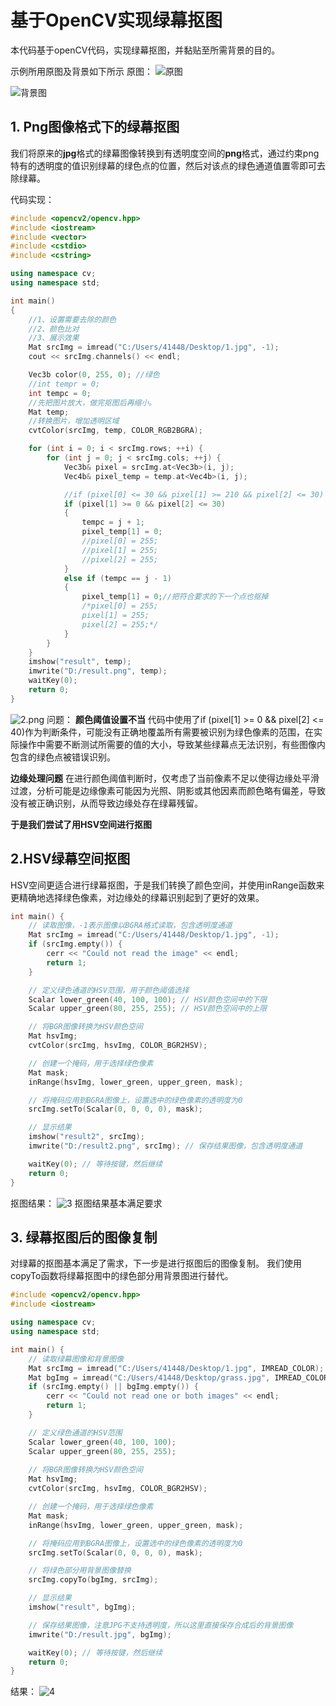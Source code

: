 # 基于OpenCV实现绿幕抠图

本代码基于openCV代码，实现绿幕抠图，并黏贴至所需背景的目的。

示例所用原图及背景如下所示
原图：
![原图](https://github.com/Rulxthefifth/greenscreen/blob/main/%E5%8E%9F%E5%9B%BE.jpg)

![背景图](https://github.com/Rulxthefifth/greenscreen/blob/main/%E8%83%8C%E6%99%AF%E5%9B%BE.jpg)

## 1. Png图像格式下的绿幕抠图
我们将原来的**jpg**格式的绿幕图像转换到有透明度空间的**png**格式，通过约束png特有的透明度的值识别绿幕的绿色点的位置，然后对该点的绿色通道值置零即可去除绿幕。

代码实现：
```c++
#include <opencv2/opencv.hpp>
#include <iostream>
#include <vector>
#include <cstdio>
#include <cstring>

using namespace cv;
using namespace std;

int main()
{
    //1、设置需要去除的颜色
    //2、颜色比对
    //3、展示效果
    Mat srcImg = imread("C:/Users/41448/Desktop/1.jpg", -1);
    cout << srcImg.channels() << endl;

    Vec3b color(0, 255, 0); //绿色
    //int tempr = 0;
    int tempc = 0;
    //先把图片放大，做完抠图后再缩小。
    Mat temp;
    //转换图片，增加透明区域
    cvtColor(srcImg, temp, COLOR_RGB2BGRA);

    for (int i = 0; i < srcImg.rows; ++i) {
        for (int j = 0; j < srcImg.cols; ++j) {
            Vec3b& pixel = srcImg.at<Vec3b>(i, j);
            Vec4b& pixel_temp = temp.at<Vec4b>(i, j);

            //if (pixel[0] <= 30 && pixel[1] >= 210 && pixel[2] <= 30)
            if (pixel[1] >= 0 && pixel[2] <= 30)
            {
                tempc = j + 1; 
                pixel_temp[1] = 0;
                //pixel[0] = 255;
                //pixel[1] = 255;
                //pixel[2] = 255;
            }
            else if (tempc == j - 1)
            {
                pixel_temp[1] = 0;//把符合要求的下一个点也抠掉
                /*pixel[0] = 255;
                pixel[1] = 255;
                pixel[2] = 255;*/
            }
        }
    }
    imshow("result", temp);
    imwrite("D:/result.png", temp);
    waitKey(0);
    return 0;
}

```

![2.png](https://github.com/Rulxthefifth/greenscreen/blob/main/2.png)
问题：
**颜色阈值设置不当**
代码中使用了if (pixel[1] >= 0 && pixel[2] <= 40)作为判断条件，可能没有正确地覆盖所有需要被识别为绿色像素的范围，在实际操作中需要不断测试所需要的值的大小，导致某些绿幕点无法识别，有些图像内包含的绿色点被错误识别。

**边缘处理问题**
在进行颜色阈值判断时，仅考虑了当前像素不足以使得边缘处平滑过渡，分析可能是边缘像素可能因为光照、阴影或其他因素而颜色略有偏差，导致没有被正确识别，从而导致边缘处存在绿幕残留。

**于是我们尝试了用HSV空间进行抠图**
## 2.HSV绿幕空间抠图
HSV空间更适合进行绿幕抠图，于是我们转换了颜色空间，并使用inRange函数来更精确地选择绿色像素，对边缘处的绿幕识别起到了更好的效果。
```c++
int main() {
    // 读取图像，-1表示图像以BGRA格式读取，包含透明度通道
    Mat srcImg = imread("C:/Users/41448/Desktop/1.jpg", -1);
    if (srcImg.empty()) {
        cerr << "Could not read the image" << endl;
        return 1;
    }

    // 定义绿色通道的HSV范围，用于颜色阈值选择
    Scalar lower_green(40, 100, 100); // HSV颜色空间中的下限
    Scalar upper_green(80, 255, 255); // HSV颜色空间中的上限

    // 将BGR图像转换为HSV颜色空间
    Mat hsvImg;
    cvtColor(srcImg, hsvImg, COLOR_BGR2HSV);

    // 创建一个掩码，用于选择绿色像素
    Mat mask;
    inRange(hsvImg, lower_green, upper_green, mask);

    // 将掩码应用到BGRA图像上，设置选中的绿色像素的透明度为0
    srcImg.setTo(Scalar(0, 0, 0, 0), mask);

    // 显示结果
    imshow("result2", srcImg);
    imwrite("D:/result2.png", srcImg); // 保存结果图像，包含透明度通道

    waitKey(0); // 等待按键，然后继续
    return 0;
}

```
抠图结果：
![3](https://github.com/Rulxthefifth/greenscreen/blob/main/3.png)
抠图结果基本满足要求
## 3. 绿幕抠图后的图像复制

对绿幕的抠图基本满足了需求，下一步是进行抠图后的图像复制。
我们使用copyTo函数将绿幕抠图中的绿色部分用背景图进行替代。

```c++
#include <opencv2/opencv.hpp>
#include <iostream>

using namespace cv;
using namespace std;

int main() {
    // 读取绿幕图像和背景图像
    Mat srcImg = imread("C:/Users/41448/Desktop/1.jpg", IMREAD_COLOR);
    Mat bgImg = imread("C:/Users/41448/Desktop/grass.jpg", IMREAD_COLOR);
    if (srcImg.empty() || bgImg.empty()) {
        cerr << "Could not read one or both images" << endl;
        return 1;
    }

    // 定义绿色通道的HSV范围
    Scalar lower_green(40, 100, 100);
    Scalar upper_green(80, 255, 255);
    
    // 将BGR图像转换为HSV颜色空间
    Mat hsvImg;
    cvtColor(srcImg, hsvImg, COLOR_BGR2HSV);

    // 创建一个掩码，用于选择绿色像素
    Mat mask;
    inRange(hsvImg, lower_green, upper_green, mask);

    // 将掩码应用到BGRA图像上，设置选中的绿色像素的透明度为0
    srcImg.setTo(Scalar(0, 0, 0, 0), mask);

    // 将绿色部分用背景图像替换
    srcImg.copyTo(bgImg, srcImg);

    // 显示结果
    imshow("result", bgImg);

    // 保存结果图像，注意JPG不支持透明度，所以这里直接保存合成后的背景图像
    imwrite("D:/result.jpg", bgImg);

    waitKey(0); // 等待按键，然后继续
    return 0;
}

```
结果：
![4](https://github.com/Rulxthefifth/greenscreen/blob/main/4.png)
